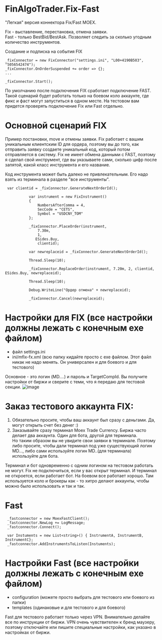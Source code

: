 # FinAlgoTrader.Fix-Fast 

"Легкая" версия коннектора Fix/Fast MOEX.<br />

Fix - выставление, перестановка, отмена заявки. <br />
Fast - только BestBid/BestAsk. Позволяет следить за сколько угодным количество инструментов. 


Создание и подписка на события FIX

 ```
_fixConnector = new FixConnector("settings.ini", "L00+4190B503", "5056542474");
_fixConnector.OnOrderSuspended += order => {};
...

 _fixConnector.Start();
```
По умолчанию после подключения FIX сработает подключение FAST. Такой сценарий будет работать только на боевом коло аккаунте, где фикс и фаст могут запуститься в одном месте.
На тестовом вам придется проверять подключение Fix или Fast отдельно. 

# Основной сценарий FIX

Пример постановки, move и отмены заявки. 
Fix работает с вашим уникальным клиентским ID для ордера, поэтому вы до того, как отправить заявку создаете уникальный код, который потом отправляется в систему. 
Fix не имеет обмена данными с FAST, поэтому я сделал свой инструмент, где вы указываете сами, сколько цифр после запятой, какой класс инструмента и его название.

Код инструмента может быть далеко не привлекательным. Его надо взять из терминала в разделе "все инструменты". 
 ```
  var clientid = _fixConnector.GenerateNextOrderId();

            var instrument = new FixInstrument()
            {
                NumbersAfterComma = 4,
                SecCode = "CETS",
                Symbol = "USDCNY_TOM" 
            };

            _fixConnector.PlaceOrder(instrument,
                7.30m,
                1,
               ESides.Buy,
                clientid);

            var newreplaceid = _fixConnector.GenerateNextOrderId();

            Thread.Sleep(10);

            _fixConnector.ReplaceOrder(instrument, 7.20m, 2, clientid, ESides.Buy, newreplaceid);

            Thread.Sleep(10);

            Debug.WriteLine("Ордер отмена" + newreplaceid);

            _fixConnector.Cancel(newreplaceid);
```
# Настройки для FIX (все настройки должны лежать с конечным exe файлом)
- файл settings.ini
- ini/mfix-fx.xml (всю папку кидайте просто с exe файлом. Этот файл никак не надо менять. Он универсален и для боевого и для тестового)

Основное - это логин (MD....) и  пароль и TargetCompId.
Вы получите настройки от биржи и сверите с теми, что я передаю для тестовой секции.
![image](https://github.com/hftcryptobot/FinAlgoTrader.Fix-Fast/assets/95219552/0ccb7648-fe97-43b8-b950-97186b8675a2)


# Заказ тестового аккаунта FIX:
1) Обязательно просите, чтобы ваш аккаунт был сразу с деньгами. Да, могут открыть счет без денег :)
2) Заказывайте сразу терминал Moex Trade Currency. Биржа часто делает два аккаунта. Один для бота, другой для терминала. <br />
Но таким образом вы не увидите свои заявки в терминале. Поэтому либо просите, чтобы дали терминал под уже существующий логин MD..., либо сами используйте логин MD..(для терминала) используйте для бота.

Терминал и бот одновременно с одним логином на тестовом работать не могут. Fix не подключиться, если у вас открыт терминал. И терминал не откроется, если работает бот. 
На боевом все работает хорошо. Там используется коло и брокеры как - то хитро делают аккаунты, чтобы можно было использовать и так и так. 

# Fast
```
 _fastconnector = new MoexFastClient();
 _fastconnector.NewLog += LogMessage;
 _fastconnector.Connect();
 
 var Instuments = new List<string>() { InstrumentA, InstrumentB, InstrumentC};
 _fastconnector.AddInstrumentsToListen(Instuments);

```

# Настройки Fast (все настройки должны лежать с конечным exe файлом)
- configuration (можете просто выбрать для тестового или боевого из папки)
- templates (одинаковые и для тестового и для боевого)

Fast для тестового работает только через VPN. Внимательно делайте все по инструкции от биржи. 
VPN очень чувствителен к бренд маузеру, поэтому отключайте или пишите специальные настройки, как указано в настройках от биржи. 





